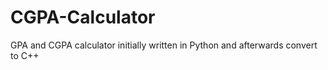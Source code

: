 # CGPA-Calculator
GPA and CGPA calculator initially written in Python and afterwards convert to C++
